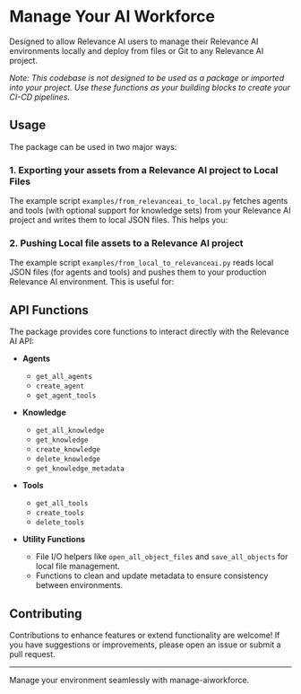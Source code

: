 # Manage Your AI Workforce
Designed to allow Relevance AI users to manage their Relevance AI environments locally and deploy from files or Git to any Relevance AI project.

*Note: This codebase is not designed to be used as a package or imported into your project. Use these functions as your building blocks to create your CI-CD pipelines.*

## Usage

The package can be used in two major ways:

### 1. Exporting your assets from a Relevance AI project to Local Files

The example script `examples/from_relevanceai_to_local.py` fetches agents and tools (with optional support for knowledge sets) from your Relevance AI project and writes them to local JSON files. This helps you:

### 2. Pushing Local file assets to a Relevance AI project

The example script `examples/from_local_to_relevanceai.py` reads local JSON files (for agents and tools) and pushes them to your production Relevance AI environment. This is useful for:

## API Functions

The package provides core functions to interact directly with the Relevance AI API:

- **Agents**
  - `get_all_agents`
  - `create_agent`
  - `get_agent_tools`
  
- **Knowledge**
  - `get_all_knowledge`
  - `get_knowledge`
  - `create_knowledge`
  - `delete_knowledge`
  - `get_knowledge_metadata`
  
- **Tools**
  - `get_all_tools`
  - `create_tools`
  - `delete_tools`
  
- **Utility Functions**
  - File I/O helpers like `open_all_object_files` and `save_all_objects` for local file management.
  - Functions to clean and update metadata to ensure consistency between environments.

## Contributing

Contributions to enhance features or extend functionality are welcome! If you have suggestions or improvements, please open an issue or submit a pull request.

---

Manage your environment seamlessly with manage-aiworkforce.
